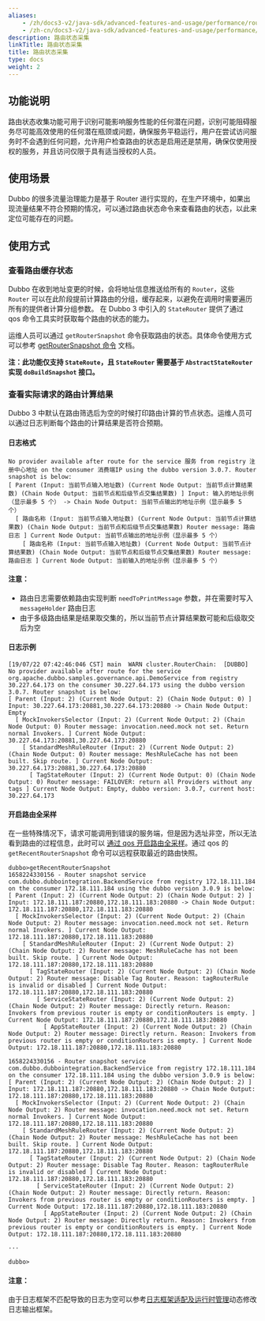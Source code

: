 ```yaml
---
aliases:
    - /zh/docs3-v2/java-sdk/advanced-features-and-usage/performance/router-snapshot/
    - /zh-cn/docs3-v2/java-sdk/advanced-features-and-usage/performance/router-snapshot/
description: 路由状态采集
linkTitle: 路由状态采集
title: 路由状态采集
type: docs
weight: 2
---
```






## 功能说明
路由状态收集功能可用于识别可能影响服务性能的任何潜在问题，识别可能阻碍服务尽可能高效使用的任何潜在瓶颈或问题，确保服务平稳运行，用户在尝试访问服务时不会遇到任何问题，允许用户检查路由的状态是启用还是禁用，确保仅使用授权的服务，并且访问仅限于具有适当授权的人员。

## 使用场景

Dubbo 的很多流量治理能力是基于 Router 进行实现的，在生产环境中，如果出现流量结果不符合预期的情况，可以通过路由状态命令来查看路由的状态，以此来定位可能存在的问题。

## 使用方式

### 查看路由缓存状态

Dubbo 在收到地址变更的时候，会将地址信息推送给所有的 `Router`，这些 `Router` 可以在此阶段提前计算路由的分组，缓存起来，以避免在调用时需要遍历所有的提供者计算分组参数。
在 Dubbo 3 中引入的 `StateRouter` 提供了通过 qos 命令工具实时获取每个路由的状态的能力。

运维人员可以通过 `getRouterSnapshot` 命令获取路由的状态。具体命令使用方式可以参考 [getRouterSnapshot 命令](../../../reference-manual/qos/router-snapshot/#getroutersnapshot-%E5%91%BD%E4%BB%A4) 文档。

**注：此功能仅支持 `StateRoute`，且 `StateRouter` 需要基于 `AbstractStateRouter` 实现 `doBuildSnapshot` 接口。**

### 查看实际请求的路由计算结果

Dubbo 3 中默认在路由筛选后为空的时候打印路由计算的节点状态。运维人员可以通过日志判断每个路由的计算结果是否符合预期。

#### 日志格式

```
No provider available after route for the service 服务 from registry 注册中心地址 on the consumer 消费端IP using the dubbo version 3.0.7. Router snapshot is below: 
[ Parent (Input: 当前节点输入地址数) (Current Node Output: 当前节点计算结果数) (Chain Node Output: 当前节点和后级节点交集结果数) ] Input: 输入的地址示例（显示最多 5 个） -> Chain Node Output: 当前节点输出的地址示例（显示最多 5 个）
  [ 路由名称 (Input: 当前节点输入地址数) (Current Node Output: 当前节点计算结果数) (Chain Node Output: 当前节点和后级节点交集结果数) Router message: 路由日志 ] Current Node Output: 当前节点输出的地址示例（显示最多 5 个）
    [ 路由名称 (Input: 当前节点输入地址数) (Current Node Output: 当前节点计算结果数) (Chain Node Output: 当前节点和后级节点交集结果数) Router message: 路由日志 ] Current Node Output: 当前输入的地址示例（显示最多 5 个）
```

#### 注意：
- 路由日志需要依赖路由实现判断 `needToPrintMessage` 参数，并在需要时写入 `messageHolder` 路由日志
- 由于多级路由结果是结果取交集的，所以当前节点计算结果数可能和后级取交后为空

#### 日志示例

```
[19/07/22 07:42:46:046 CST] main  WARN cluster.RouterChain:  [DUBBO] No provider available after route for the service org.apache.dubbo.samples.governance.api.DemoService from registry 30.227.64.173 on the consumer 30.227.64.173 using the dubbo version 3.0.7. Router snapshot is below: 
[ Parent (Input: 2) (Current Node Output: 2) (Chain Node Output: 0) ] Input: 30.227.64.173:20881,30.227.64.173:20880 -> Chain Node Output: Empty
  [ MockInvokersSelector (Input: 2) (Current Node Output: 2) (Chain Node Output: 0) Router message: invocation.need.mock not set. Return normal Invokers. ] Current Node Output: 30.227.64.173:20881,30.227.64.173:20880
    [ StandardMeshRuleRouter (Input: 2) (Current Node Output: 2) (Chain Node Output: 0) Router message: MeshRuleCache has not been built. Skip route. ] Current Node Output: 30.227.64.173:20881,30.227.64.173:20880
      [ TagStateRouter (Input: 2) (Current Node Output: 0) (Chain Node Output: 0) Router message: FAILOVER: return all Providers without any tags ] Current Node Output: Empty, dubbo version: 3.0.7, current host: 30.227.64.173
```

#### 开启路由全采样

在一些特殊情况下，请求可能调用到错误的服务端，但是因为选址非空，所以无法看到路由的过程信息，此时可以 [通过 qos 开启路由全采样](../../../reference-manual/qos/router-snapshot/)。通过 qos 的 `getRecentRouterSnapshot` 命令可以远程获取最近的路由快照。

```
dubbo>getRecentRouterSnapshot
1658224330156 - Router snapshot service com.dubbo.dubbointegration.BackendService from registry 172.18.111.184 on the consumer 172.18.111.184 using the dubbo version 3.0.9 is below: 
[ Parent (Input: 2) (Current Node Output: 2) (Chain Node Output: 2) ] Input: 172.18.111.187:20880,172.18.111.183:20880 -> Chain Node Output: 172.18.111.187:20880,172.18.111.183:20880
  [ MockInvokersSelector (Input: 2) (Current Node Output: 2) (Chain Node Output: 2) Router message: invocation.need.mock not set. Return normal Invokers. ] Current Node Output: 172.18.111.187:20880,172.18.111.183:20880
    [ StandardMeshRuleRouter (Input: 2) (Current Node Output: 2) (Chain Node Output: 2) Router message: MeshRuleCache has not been built. Skip route. ] Current Node Output: 172.18.111.187:20880,172.18.111.183:20880
      [ TagStateRouter (Input: 2) (Current Node Output: 2) (Chain Node Output: 2) Router message: Disable Tag Router. Reason: tagRouterRule is invalid or disabled ] Current Node Output: 172.18.111.187:20880,172.18.111.183:20880
        [ ServiceStateRouter (Input: 2) (Current Node Output: 2) (Chain Node Output: 2) Router message: Directly return. Reason: Invokers from previous router is empty or conditionRouters is empty. ] Current Node Output: 172.18.111.187:20880,172.18.111.183:20880
          [ AppStateRouter (Input: 2) (Current Node Output: 2) (Chain Node Output: 2) Router message: Directly return. Reason: Invokers from previous router is empty or conditionRouters is empty. ] Current Node Output: 172.18.111.187:20880,172.18.111.183:20880

1658224330156 - Router snapshot service com.dubbo.dubbointegration.BackendService from registry 172.18.111.184 on the consumer 172.18.111.184 using the dubbo version 3.0.9 is below: 
[ Parent (Input: 2) (Current Node Output: 2) (Chain Node Output: 2) ] Input: 172.18.111.187:20880,172.18.111.183:20880 -> Chain Node Output: 172.18.111.187:20880,172.18.111.183:20880
  [ MockInvokersSelector (Input: 2) (Current Node Output: 2) (Chain Node Output: 2) Router message: invocation.need.mock not set. Return normal Invokers. ] Current Node Output: 172.18.111.187:20880,172.18.111.183:20880
    [ StandardMeshRuleRouter (Input: 2) (Current Node Output: 2) (Chain Node Output: 2) Router message: MeshRuleCache has not been built. Skip route. ] Current Node Output: 172.18.111.187:20880,172.18.111.183:20880
      [ TagStateRouter (Input: 2) (Current Node Output: 2) (Chain Node Output: 2) Router message: Disable Tag Router. Reason: tagRouterRule is invalid or disabled ] Current Node Output: 172.18.111.187:20880,172.18.111.183:20880
        [ ServiceStateRouter (Input: 2) (Current Node Output: 2) (Chain Node Output: 2) Router message: Directly return. Reason: Invokers from previous router is empty or conditionRouters is empty. ] Current Node Output: 172.18.111.187:20880,172.18.111.183:20880
          [ AppStateRouter (Input: 2) (Current Node Output: 2) (Chain Node Output: 2) Router message: Directly return. Reason: Invokers from previous router is empty or conditionRouters is empty. ] Current Node Output: 172.18.111.187:20880,172.18.111.183:20880

···

dubbo>
```

#### 注意：
由于日志框架不匹配导致的日志为空可以参考[日志框架适配及运行时管理](../../others/logger-management/)动态修改日志输出框架。